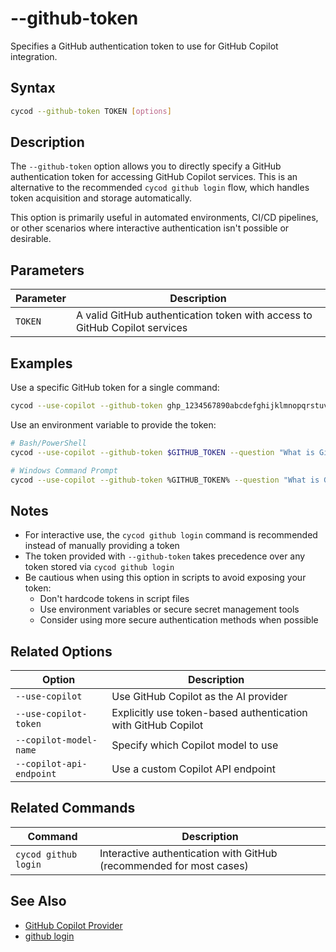 # --github-token

Specifies a GitHub authentication token to use for GitHub Copilot integration.

## Syntax

```bash
cycod --github-token TOKEN [options]
```

## Description

The `--github-token` option allows you to directly specify a GitHub authentication token for accessing GitHub Copilot services. This is an alternative to the recommended `cycod github login` flow, which handles token acquisition and storage automatically.

This option is primarily useful in automated environments, CI/CD pipelines, or other scenarios where interactive authentication isn't possible or desirable.

## Parameters

| Parameter | Description |
|-----------|-------------|
| `TOKEN`   | A valid GitHub authentication token with access to GitHub Copilot services |

## Examples

Use a specific GitHub token for a single command:

```bash
cycod --use-copilot --github-token ghp_1234567890abcdefghijklmnopqrstuvwxyz --question "What is GitHub Copilot?"
```

Use an environment variable to provide the token:

```bash
# Bash/PowerShell
cycod --use-copilot --github-token $GITHUB_TOKEN --question "What is GitHub Copilot?"

# Windows Command Prompt
cycod --use-copilot --github-token %GITHUB_TOKEN% --question "What is GitHub Copilot?"
```

## Notes

- For interactive use, the `cycod github login` command is recommended instead of manually providing a token
- The token provided with `--github-token` takes precedence over any token stored via `cycod github login`
- Be cautious when using this option in scripts to avoid exposing your token:
  - Don't hardcode tokens in script files
  - Use environment variables or secure secret management tools
  - Consider using more secure authentication methods when possible

## Related Options

| Option | Description |
|--------|-------------|
| `--use-copilot` | Use GitHub Copilot as the AI provider |
| `--use-copilot-token` | Explicitly use token-based authentication with GitHub Copilot |
| `--copilot-model-name` | Specify which Copilot model to use |
| `--copilot-api-endpoint` | Use a custom Copilot API endpoint |

## Related Commands

| Command | Description |
|---------|-------------|
| `cycod github login` | Interactive authentication with GitHub (recommended for most cases) |

## See Also

- [GitHub Copilot Provider](../../../providers/github-copilot.md)
- [github login](../github/login.md)
